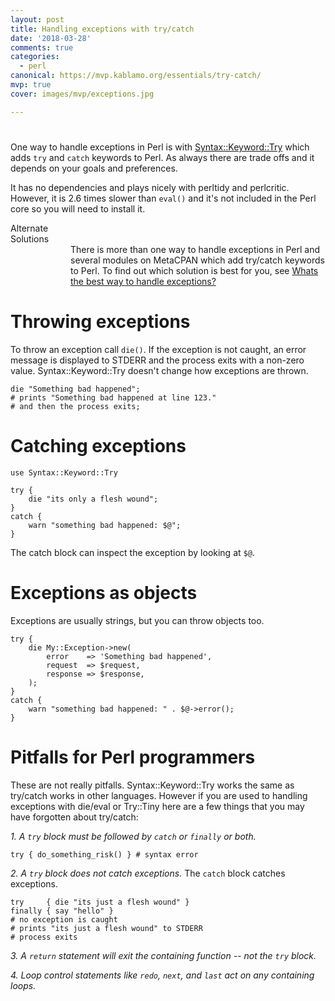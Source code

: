 ```yaml
---
layout: post
title: Handling exceptions with try/catch
date: '2018-03-28'
comments: true
categories:
  - perl
canonical: https://mvp.kablamo.org/essentials/try-catch/
mvp: true
cover: images/mvp/exceptions.jpg

---
```

#
One way to handle exceptions in Perl is with
[Syntax::Keyword::Try](https://metacpan.org/pod/Syntax::Keyword::Try) which
adds `try` and `catch` keywords to Perl. As always there are trade offs and it
depends on your goals and preferences. 

It has no dependencies and plays nicely with perltidy and perlcritic.  However,
it is 2.6 times slower than `eval()` and it's not included in the Perl core so
you will need to install it.  

<div class="tip">
    <div class="tip-title">Alternate<br>Solutions</div>
    <div class="tip-content" style="margin-left:6rem">
        There is more than one way to handle exceptions in Perl and several modules
on MetaCPAN which add try/catch keywords to Perl.  To find out which solution
is best for you, see <a href="https://mvp.kablamo.org/cpan/exceptions/">Whats the best way to handle
exceptions?</a>
    </div>
</div>

# Throwing exceptions
To throw an exception call `die()`.  If the exception is not caught, an error
message is displayed to STDERR and the process exits with a non-zero value.
Syntax::Keyword::Try doesn't change how exceptions are thrown.  

    die "Something bad happened";
    # prints "Something bad happened at line 123." 
    # and then the process exits;

# Catching exceptions

    use Syntax::Keyword::Try

    try {
        die "its only a flesh wound";
    }
    catch {
        warn "something bad happened: $@";
    }

The catch block can inspect the exception by looking at `$@`.  

# Exceptions as objects

Exceptions are usually strings, but you can throw objects too.

    try {
        die My::Exception->new(
            error    => 'Something bad happened',
            request  => $request,
            response => $response,
        );
    }
    catch {
        warn "something bad happened: " . $@->error();
    }

# Pitfalls for Perl programmers
These are not really pitfalls.  Syntax::Keyword::Try works the same as
try/catch works in other languages.  However if you are used to handling
exceptions with die/eval or Try::Tiny here are a few things that you may have
forgotten about try/catch:

*1. A `try` block must be followed by `catch` or `finally` or both.*

    try { do_something_risk() } # syntax error

*2. A `try` block does not catch exceptions.*  The `catch` block catches exceptions.

    try     { die "its just a flesh wound" }
    finally { say "hello" }
    # no exception is caught
    # prints "its just a flesh wound" to STDERR
    # process exits

*3. A `return` statement will exit the containing function -- not the `try` block.*

*4. Loop control statements like `redo`, `next`, and `last` act on any containing loops.*

